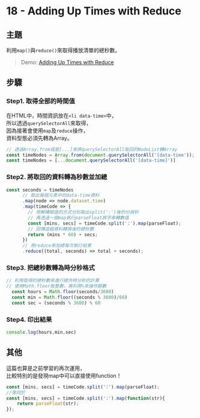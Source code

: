 # 18 - Adding Up Times with Reduce

## **主題**
利用`map()`與`reduce()`來取得播放清單的總秒數。  

>Demo: [Adding Up Times with Reduce](https://des86532.github.io/javascript-30/18_Adding-Up-Times-with-Reduce/index.html)

## **步驟**
### Step1. 取得全部的時間值
在HTML中，時間資訊放在`<li data-time>`中，  
所以透過`querySelectorAll`來取得，  
因為接著會使用`map`及`reduce`操作，  
資料型態必須先轉為Array。
```javascript
// 透過Array.from或是[...]來將querySelectorAll取回的NodeList轉Array
const timeNodes = Array.from(document.querySelectorAll('[data-time'));
const timeNodes = [...document.querySelectorAll('[data-time]')]
```

### Step2. 將取回的資料轉為秒數並加總
```javascript
const seconds = timeNodes
      // 取出每個元素中的data-time資料
      .map(node => node.dataset.time)
      .map(timeCode => {
        // 用解構賦值的方式分別取出split(':')後的分與秒
        // 再透過一個map執行parseFloat將字串轉數值
        const [mins, secs] = timeCode.split(':').map(parseFloat);
        // 回傳這組資料轉換後的總秒數
        return (mins * 60) + secs;
      })
      // 用reduce來加總每次執行結果
      .reduce((total, seconds) => total + seconds);
```

### Step3. 把總秒數轉為時分秒格式
```javascript
// 利用取得的總秒數來進行總共時分秒的計算
// 使用Math.floor取整數，再利用%來操作餘數
  const hours = Math.floor(seconds/3600)
  const min = Math.floor((seconds % 3600)/60)
  const sec = (seconds % 3600) % 60
```

### Step4. 印出結果
```javascript
console.log(hours,min,sec)
```

## 其他
這篇也算是之前學習的再次運用，  
比較特別的是發現map中可以直接使用function！
```javascript
const [mins, secs] = timeCode.split(':').map(parseFloat);
//等同於
const [mins, secs] = timeCode.split(':').map(function(str){
    return parseFloat(str);
});
```
